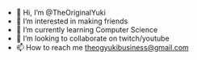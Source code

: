 - 👋 Hi, I’m @TheOriginalYuki
- 👀 I’m interested in making friends
- 🌱 I’m currently learning Computer Science
- 💞️ I’m looking to collaborate on twitch/youtube
- 📫 How to reach me theogyukibusiness@gmail.com

<!---
TheOriginalYuki/TheOriginalYuki is a ✨ special ✨ repository because its `README.md` (this file) appears on your GitHub profile.
You can click the Preview link to take a look at your changes.
--->
